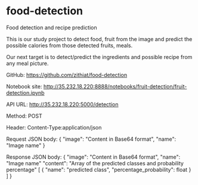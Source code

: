 # food-detection
Food detection and recipe prediction

This is our study project to detect food, fruit from the image and predict the possible calories from those detected fruits, meals.

Our next target is to detect/predict the ingredients and possible recipe from any meal picture.

GitHub:
https://github.com/zithiat/food-detection

Notebook site:
http://35.232.18.220:8888/notebooks/fruit-detection/fruit-detection.ipynb

API
URL:
  http://35.232.18.220:5000/detection

Method: 
  POST

Header: 
  Content-Type:application/json

Request JSON body:
  {
	"image": "Content in Base64 format",
	"name": "Image name"
  }
  
Response JSON body:
  {
    "image": "Content in Base64 format",
    "name": "Image name"
    "content": "Array of the predicted classes and probability percentage"
    [
      {
        "name": "predicted class",
        "percentage_probability": float
      }
    ]
  }
